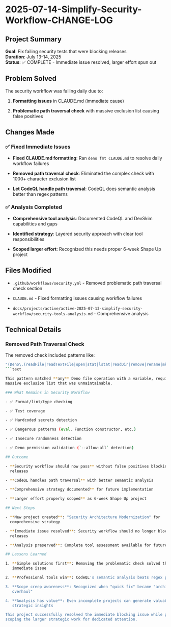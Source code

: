 # 2025-07-14-Simplify-Security-Workflow-CHANGE-LOG

## Project Summary

**Goal**: Fix failing security tests that were blocking releases\
**Duration**: July 13-14, 2025\
**Status**: ✅ COMPLETE - Immediate issue resolved, larger effort spun out

## Problem Solved

The security workflow was failing daily due to:

1. **Formatting issues** in CLAUDE.md (immediate cause)

2. **Problematic path traversal check** with massive exclusion list causing
   false positives

## Changes Made

### ✅ Fixed Immediate Issues

- **Fixed CLAUDE.md formatting**: Ran `deno fmt CLAUDE.md` to resolve daily
  workflow failures

- **Removed path traversal check**: Eliminated the complex check with 1000+
  character exclusion list

- **Let CodeQL handle path traversal**: CodeQL does semantic analysis better
  than regex patterns

### ✅ Analysis Completed

- **Comprehensive tool analysis**: Documented CodeQL and DevSkim capabilities
  and gaps

- **Identified strategy**: Layered security approach with clear tool
  responsibilities

- **Scoped larger effort**: Recognized this needs proper 6-week Shape Up project

## Files Modified

- `.github/workflows/security.yml` - Removed problematic path traversal check
  section

- `CLAUDE.md` - Fixed formatting issues causing workflow failures

- `docs/projects/active/active-2025-07-13-simplify-security-workflow/security-tools-analysis.md` -
  Comprehensive analysis

## Technical Details

### Removed Path Traversal Check

The removed check included patterns like:

````bash
"(Deno\.(readFile|readTextFile|open|stat|lstat|readDir|remove|rename|mkdir)|fs\.(readFile|writeFile|readdir|stat|unlink|rename|mkdir))\s*\(\s*[a-zA-Z*$][a-zA-Z0-9*$]*\s*[,)]"
```text

This pattern matched **any** Deno file operation with a variable, requiring a
massive exclusion list that was unmaintainable.

### What Remains in Security Workflow

- ✅ Format/lint/type checking

- ✅ Test coverage

- ✅ Hardcoded secrets detection

- ✅ Dangerous patterns (eval, Function constructor, etc.)

- ✅ Insecure randomness detection

- ✅ Deno permission validation (`--allow-all` detection)

## Outcome

- **Security workflow should now pass** without false positives blocking
  releases

- **CodeQL handles path traversal** with better semantic analysis

- **Comprehensive strategy documented** for future implementation

- **Larger effort properly scoped** as 6-week Shape Up project

## Next Steps

- **New project created**: "Security Architecture Modernization" for
  comprehensive strategy

- **Immediate issue resolved**: Security workflow should no longer block
  releases

- **Analysis preserved**: Complete tool assessment available for future work

## Lessons Learned

1. **Simple solutions first**: Removing the problematic check solved the
   immediate issue

2. **Professional tools win**: CodeQL's semantic analysis beats regex patterns

3. **Scope creep awareness**: Recognized when "quick fix" became "architecture
   overhaul"

4. **Analysis has value**: Even incomplete projects can generate valuable
   strategic insights

This project successfully resolved the immediate blocking issue while properly
scoping the larger strategic work for dedicated attention.
````
